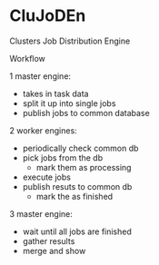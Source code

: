 # CluJoDEn
Clusters Job Distribution Engine

Workflow

1 master engine:
  - takes in task data
  - split it up into single jobs
  - publish jobs to common database

2 worker engines:
  - periodically check common db
  - pick jobs from the db
    - mark them as processing
  - execute jobs
  - publish resuts to common db
    - mark the as finished

3 master engine:
  - wait until all jobs are finished
  - gather results
  - merge and show
  
